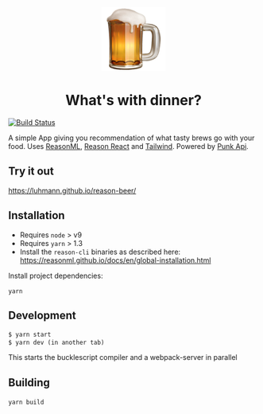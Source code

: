 <p align="center">
<img alt="Logo" src="./config/favicon.png" />
<h1 align="center">What's with dinner?</h1>
</p>

[![Build Status](https://travis-ci.org/luhmann/reason-beer.svg?branch=master)](https://travis-ci.org/luhmann/reason-beer)

A simple App giving you recommendation of what tasty brews go with your food. Uses [ReasonML](https://reasonml.github.io/), [Reason React](https://reasonml.github.io/reason-react/) and [Tailwind](https://tailwindcss.com/). Powered by [Punk Api](https://punkapi.com/).

## Try it out

https://luhmann.github.io/reason-beer/

## Installation

*   Requires `node` > v9
*   Requires `yarn` > 1.3
*   Install the `reason-cli` binaries as described here: https://reasonml.github.io/docs/en/global-installation.html

Install project dependencies:

```
yarn
```

## Development

```
$ yarn start
$ yarn dev (in another tab)
```

This starts the bucklescript compiler and a webpack-server in parallel

## Building

`yarn build`
